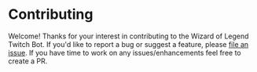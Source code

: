 # Contributing

Welcome! Thanks for your interest in contributing to the Wizard of Legend Twitch Bot. If you'd like to report a 
bug or suggest a feature, please [file an issue](https://github.com/neskimoo/wizard-of-legend-twitch-bot/issues). If you have time to work on any issues/enhancements feel free to create a PR.